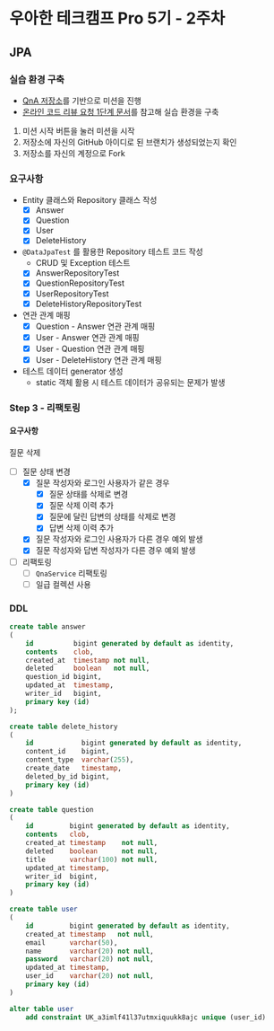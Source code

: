 # 우아한 테크캠프 Pro 5기 - 2주차

## JPA

### 실습 환경 구축

- [QnA 저장소](https://github.com/next-step/jwp-qna)를 기반으로 미션을 진행</br>
- [온라인 코드 리뷰 요청 1단계 문서](https://github.com/next-step/nextstep-docs/blob/master/codereview/review-step1.md)를 참고해 실습 환경을
  구축

1. 미션 시작 버튼을 눌러 미션을 시작
2. 저장소에 자신의 GitHub 아이디로 된 브랜치가 생성되었는지 확인
3. 저장소를 자신의 계정으로 Fork

### 요구사항

- Entity 클래스와 Repository 클래스 작성
  - [x] Answer
  - [x] Question
  - [x] User
  - [x] DeleteHistory
- `@DataJpaTest` 를 활용한 Repository 테스트 코드 작성
  - CRUD 및 Exception 테스트
  - [x] AnswerRepositoryTest
  - [x] QuestionRepositoryTest
  - [x] UserRepositoryTest
  - [x] DeleteHistoryRepositoryTest
- 연관 관계 매핑
  - [x] Question - Answer 연관 관계 매핑
  - [x] User - Answer 연관 관계 매핑
  - [x] User - Question 연관 관계 매핑
  - [x] User - DeleteHistory 연관 관계 매핑
- 테스트 데이터 generator 생성
  - static 객체 활용 시 테스트 데이터가 공유되는 문제가 발생

### Step 3 - 리팩토링
#### 요구사항
질문 삭제
- [ ] 질문 상태 변경
  - [x] 질문 작성자와 로그인 사용자가 같은 경우
    - [x] 질문 상태를 삭제로 변경
    - [x] 질문 삭제 이력 추가
    - [x] 질문에 달린 답변의 상태를 삭제로 변경
    - [x] 답변 삭제 이력 추가
  - [x] 질문 작성자와 로그인 사용자가 다른 경우 예외 발생
  - [x] 질문 작성자와 답변 작성자가 다른 경우 예외 발생
- [ ] 리팩토링
  - [ ] `QnaService` 리팩토링
  - [ ] 일급 컬렉션 사용
### DDL
```SQL
create table answer
(
    id          bigint generated by default as identity,
    contents    clob,
    created_at  timestamp not null,
    deleted     boolean   not null,
    question_id bigint,
    updated_at  timestamp,
    writer_id   bigint,
    primary key (id)
);
```

```SQL
create table delete_history
(
    id            bigint generated by default as identity,
    content_id    bigint,
    content_type  varchar(255),
    create_date   timestamp,
    deleted_by_id bigint,
    primary key (id)
)
```

```SQL
create table question
(
    id         bigint generated by default as identity,
    contents   clob,
    created_at timestamp    not null,
    deleted    boolean      not null,
    title      varchar(100) not null,
    updated_at timestamp,
    writer_id  bigint,
    primary key (id)
)
```

```SQL
create table user
(
    id         bigint generated by default as identity,
    created_at timestamp   not null,
    email      varchar(50),
    name       varchar(20) not null,
    password   varchar(20) not null,
    updated_at timestamp,
    user_id    varchar(20) not null,
    primary key (id)
)

alter table user
    add constraint UK_a3imlf41l37utmxiquukk8ajc unique (user_id)
```

### 